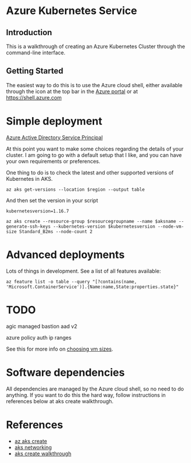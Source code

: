 # Azure Kubernetes Service 

## Introduction
This is a walkthrough of creating an Azure Kubernetes Cluster through the command-line interface.

## Getting Started
The easiest way to do this is to use the Azure cloud shell, either available through the icon at the top bar in the [Azure portal](https://portal.azure.com) or at https://shell.azure.com

# Simple deployment
[Azure Active Directory Service Principal](https://docs.microsoft.com/en-us/azure/aks/kubernetes-service-principal)

At this point you want to make some choices regarding the details of your cluster. I am going to go with a default setup that I like, and you can have your own requirements or preferences.

One thing to do is to check the latest and other supported versions of Kubernetes in AKS. 

```
az aks get-versions --location $region --output table

```
And then set the version in your script

```
kubernetesversion=1.16.7

az aks create --resource-group $resourcegroupname --name $aksname --generate-ssh-keys --kubernetes-version $kubernetesversion --node-vm-size Standard_B2ms --node-count 2 
```

# Advanced deployments

Lots of things in development. See a list of all features available:
```
az feature list -o table --query "[?contains(name, 'Microsoft.ContainerService')].{Name:name,State:properties.state}"
```

# TODO

agic managed
bastion
aad v2

azure policy 
auth ip ranges

See this for more info on [choosing vm sizes](./choose_vm_size.md).

# Software dependencies

All dependencies are managed by the Azure cloud shell, so no need to do anything. If you want to do this the hard way, follow instructions in references below at aks create walkthrough. 

# References
- [az aks create](https://docs.microsoft.com/en-us/cli/azure/aks?view=azure-cli-latest#az-aks-create)
- [aks networking](https://docs.microsoft.com/en-us/azure/aks/concepts-network)
- [aks create walkthrough](https://docs.microsoft.com/en-us/azure/aks/kubernetes-walkthrough)
